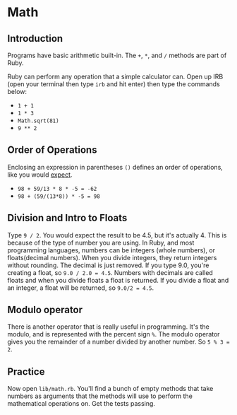 # Math

## Introduction

Programs have basic arithmetic built-in. The `+`, `*`, and `/` methods are part of Ruby.

Ruby can perform any operation that a simple calculator can. Open up IRB (open your terminal then type `irb` and hit enter) then type the commands below:

* `1 + 1`
* `1 * 3`
* `Math.sqrt(81)`
* `9 ** 2`

## Order of Operations

Enclosing an expression in parentheses `()` defines an order of operations, like you would [expect](http://en.wikipedia.org/wiki/Order_of_operations).

* `98 + 59/13 * 8 * -5 = -62` 
* `98 + (59/(13*8)) * -5 = 98`

## Division and Intro to Floats

Type `9 / 2`. You would expect the result to be 4.5, but it's actually 4. This is because of the type of number you are using. In Ruby, and most programming languages, numbers can be integers (whole numbers), or floats(decimal numbers). When you divide  integers, they return integers without rounding. The decimal is just removed. If you type 9.0, you're creating a float, so  `9.0 / 2.0 = 4.5`. Numbers with decimals are called floats and when you divide floats a float is returned. If you divide a float and an integer, a float will be returned, so `9.0/2 = 4.5`.

## Modulo operator

There is another operator that is really useful in programming. It's the modulo, and is represented with the percent sign `%`. The modulo operator gives you the remainder of a number divided by another number. So `5 % 3 = 2`.

## Practice

Now open `lib/math.rb`. You'll find a bunch of empty methods that take numbers as arguments that the methods will use to perform the mathematical operations on. Get the tests passing.
